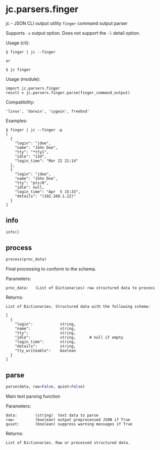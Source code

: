 
# jc.parsers.finger
jc - JSON CLI output utility `finger` command output parser

Supports `-s` output option. Does not support the `-l` detail option.

Usage (cli):

    $ finger | jc --finger

    or

    $ jc finger

Usage (module):

    import jc.parsers.finger
    result = jc.parsers.finger.parse(finger_command_output)

Compatibility:

    'linux', 'darwin', 'cygwin', freebsd'

Examples:

    $ finger | jc --finger -p
    [
      {
        "login": "jdoe",
        "name": "John Doe",
        "tty": "*tty1",
        "idle": "13d",
        "login_time": "Mar 22 21:14"
      },
      {
        "login": "jdoe",
        "name": "John Doe",
        "tty": "pts/0",
        "idle": null,
        "login_time": "Apr  5 15:33",
        "details": "(192.168.1.22)"
      }
    ]


## info
```python
info()
```


## process
```python
process(proc_data)
```

Final processing to conform to the schema.

Parameters:

    proc_data:   (List of Dictionaries) raw structured data to process

Returns:

    List of Dictionaries. Structured data with the following schema:

    [
      {
        "login":            string,
        "name":             string,
        "tty":              string,
        "idle":             string,      # null if empty
        "login_time":       string,
        "details":          string,
        "tty_writeable":    boolean
      }
    ]


## parse
```python
parse(data, raw=False, quiet=False)
```

Main text parsing function

Parameters:

    data:        (string)  text data to parse
    raw:         (boolean) output preprocessed JSON if True
    quiet:       (boolean) suppress warning messages if True

Returns:

    List of Dictionaries. Raw or processed structured data.

